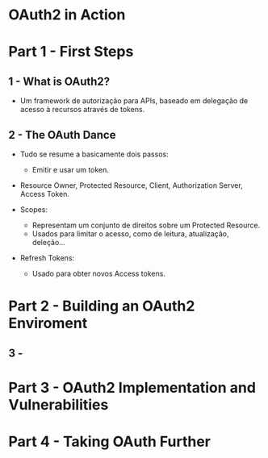 # OAuth2 in Action

# Part 1 - First Steps

## 1 - What is OAuth2?

- Um framework de autorização para APIs, baseado em delegação de acesso à recursos através de tokens.

## 2 - The OAuth Dance

- Tudo se resume a basicamente dois passos:
    - Emitir e usar um token.

- Resource Owner, Protected Resource, Client, Authorization Server, Access Token.

- Scopes:
    - Representam um conjunto de direitos sobre um Protected Resource.
    - Usados para limitar o acesso, como de leitura, atualização, deleção...

- Refresh Tokens:
    - Usado para obter novos Access tokens.

# Part 2 - Building an OAuth2 Enviroment

## 3 - 

# Part 3 - OAuth2 Implementation and Vulnerabilities

# Part 4 - Taking OAuth Further





